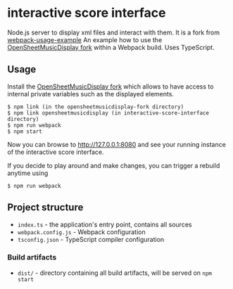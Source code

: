 # interactive score interface
Node.js server to display xml files and interact with them.
It is a fork from [webpack-usage-example](https://github.com/opensheetmusicdisplay/webpack-usage-example)
An example how to use the [OpenSheetMusicDisplay fork](https://github.com/FlowMachinesStudio/opensheetmusicdisplay-fork) within a Webpack build. Uses TypeScript.

## Usage
Install the [OpenSheetMusicDisplay fork](https://github.com/FlowMachinesStudio/opensheetmusicdisplay-fork) which allows to have access to internal private variables such as the displayed elements.
```
$ npm link (in the opensheetmusicdisplay-fork directory)
$ npm link opensheetmusicdisplay (in interactive-score-interface directory)
$ npm run webpack
$ npm start
```

Now you can browse to http://127.0.0.1:8080 and see your running instance of
the interactive score interface.

If you decide to play around and make changes, you can trigger a rebuild anytime using
```
$ npm run webpack
```

## Project structure
* `index.ts` - the application's entry point, contains all sources
* `webpack.config.js` - Webpack configuration
* `tsconfig.json` - TypeScript compiler configuration

### Build artifacts
* `dist/` - directory containing all build artifacts, will be served on `npm start`
